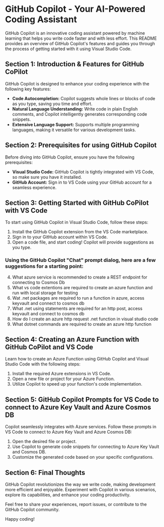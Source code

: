 # GitHub Copilot - Your AI-Powered Coding Assistant

GitHub Copilot is an innovative coding assistant powered by machine learning that helps you write code faster and with less effort. This README provides an overview of GitHub Copilot's features and guides you through the process of getting started with it using Visual Studio Code.

## Section 1: Introduction & Features for GitHub CoPilot

GitHub Copilot is designed to enhance your coding experience with the following key features:

- **Code Autocompletion:** Copilot suggests whole lines or blocks of code as you type, saving you time and effort.
- **Natural Language Understanding:** Write code in plain English comments, and Copilot intelligently generates corresponding code snippets.
- **Extensive Language Support:** Supports multiple programming languages, making it versatile for various development tasks.

## Section 2: Prerequisites for using GitHub Copilot

Before diving into GitHub Copilot, ensure you have the following prerequisites:

- **Visual Studio Code:** GitHub Copilot is tightly integrated with VS Code, so make sure you have it installed.
- **GitHub Account:** Sign in to VS Code using your GitHub account for a seamless experience.

## Section 3: Getting Started with GitHub CoPilot with VS Code

To start using GitHub Copilot in Visual Studio Code, follow these steps:

1. Install the GitHub Copilot extension from the VS Code marketplace.
2. Sign in to your GitHub account within VS Code.
3. Open a code file, and start coding! Copilot will provide suggestions as you type.

### Using the GitHub Copilot "Chat" prompt dialog, here are a few suggestions for a starting point: 

4. What azure service is recommended to create a REST endpoint for connecting to Cosmos Db
5. What vs code extentions are required to create an azure function and run with local storage for testing
6. Wat .net packages are required to run a function in azure, access keyvault and connect to cosmos db
7. What .net using statements are required for an http post, access keyvault and connect to cosmos db
8. How do I create an azure http request .net function in visual studio code
9. What dotnet commands are required to create an azure http function


## Section 4: Creating an Azure Function with GitHub CoPilot and VS Code

Learn how to create an Azure Function using GitHub Copilot and Visual Studio Code with the following steps:

1. Install the required Azure extensions in VS Code.
2. Open a new file or project for your Azure Function.
3. Utilize Copilot to speed up your function's code implementation.

## Section 5: GitHub Copilot Prompts for VS Code to connect to Azure Key Vault and Azure Cosmos DB

Copilot seamlessly integrates with Azure services. Follow these prompts in VS Code to connect to Azure Key Vault and Azure Cosmos DB:

1. Open the desired file or project.
2. Use Copilot to generate code snippets for connecting to Azure Key Vault and Cosmos DB.
3. Customize the generated code based on your specific configurations.

## Section 6: Final Thoughts

GitHub Copilot revolutionizes the way we write code, making development more efficient and enjoyable. Experiment with Copilot in various scenarios, explore its capabilities, and enhance your coding productivity.

Feel free to share your experiences, report issues, or contribute to the GitHub Copilot community.

Happy coding!
